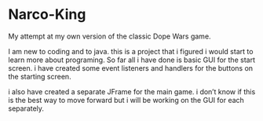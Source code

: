 # Narco-King
My attempt at my own version of the classic Dope Wars game.

I am new to coding and to java. this is a project that i figured i would start to learn more about programing. So far all i have done is basic GUI for the start screen. i have created some event listeners and handlers for the buttons on the starting screen.

i also have created a separate JFrame for the main game. i don’t know if this is the best way to move forward but i will be working on the GUI for each separately.
